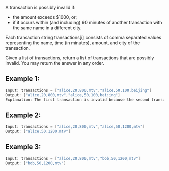 A transaction is possibly invalid if:

- the amount exceeds $1000, or;
- if it occurs within (and including) 60 minutes of another transaction with the same name in a different city.

Each transaction string transactions[i] consists of comma separated values representing the name, time (in minutes), amount, and city of the transaction.

Given a list of transactions, return a list of transactions that are possibly invalid.  You may return the answer in any order.

 
## Example 1:

```cpp
Input: transactions = ["alice,20,800,mtv","alice,50,100,beijing"]
Output: ["alice,20,800,mtv","alice,50,100,beijing"]
Explanation: The first transaction is invalid because the second transaction occurs within a difference of 60 minutes, have the same name and is in a different city. Similarly the second one is invalid too.
```
## Example 2:

```cpp
Input: transactions = ["alice,20,800,mtv","alice,50,1200,mtv"]
Output: ["alice,50,1200,mtv"]
```


## Example 3:

```cpp
Input: transactions = ["alice,20,800,mtv","bob,50,1200,mtv"]
Output: ["bob,50,1200,mtv"]
```